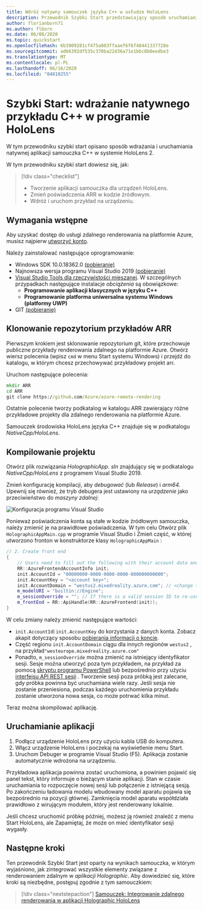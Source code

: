 ```yaml
---
title: Wdróż natywny samouczek języka C++ w usłudze HoloLens
description: Przewodnik Szybki Start przedstawiający sposób uruchamiania natywnego samouczka języka C++ na serwerze HoloLens
author: florianborn71
ms.author: flborn
ms.date: 06/08/2020
ms.topic: quickstart
ms.openlocfilehash: 6b3909281cf475a003ffaaef6f6f48441337728e
ms.sourcegitcommit: ad66392df535c370ba22d36a71e1bbc8b0eedbe3
ms.translationtype: MT
ms.contentlocale: pl-PL
ms.lasthandoff: 06/16/2020
ms.locfileid: "84810255"
---
```

# <a name="quickstart-deploy-native-c-sample-to-hololens"></a>Szybki Start: wdrażanie natywnego przykładu C++ w programie HoloLens

W tym przewodniku szybki start opisano sposób wdrażania i uruchamiania natywnej aplikacji samouczka C++ w systemie HoloLens 2.

W tym przewodniku szybki start dowiesz się, jak:

> [!div class="checklist"]
>
>* Tworzenie aplikacji samouczka dla urządzeń HoloLens.
>* Zmień poświadczenia ARR w kodzie źródłowym.
>* Wdróż i uruchom przykład na urządzeniu.

## <a name="prerequisites"></a>Wymagania wstępne

Aby uzyskać dostęp do usługi zdalnego renderowania na platformie Azure, musisz najpierw [utworzyć konto](../../../how-tos/create-an-account.md).

Należy zainstalować następujące oprogramowanie:

* Windows SDK 10.0.18362.0 [(pobieranie)](https://developer.microsoft.com/windows/downloads/windows-10-sdk)
* Najnowsza wersja programu Visual Studio 2019 [(pobieranie)](https://visualstudio.microsoft.com/vs/older-downloads/)
* [Visual Studio Tools dla rzeczywistości mieszanej](https://docs.microsoft.com/windows/mixed-reality/install-the-tools). W szczególnych przypadkach następujące instalacje *obciążenia* są obowiązkowe:
  * **Programowanie aplikacji klasycznych w języku C++**
  * **Programowanie platforma uniwersalna systemu Windows (platformy UWP)**
* GIT [(pobieranie)](https://git-scm.com/downloads)

## <a name="clone-the-arr-samples-repository"></a>Klonowanie repozytorium przykładów ARR

Pierwszym krokiem jest sklonowanie repozytorium git, które przechowuje publiczne przykłady renderowania zdalnego na platformie Azure. Otwórz wiersz polecenia (wpisz `cmd` w menu Start systemu Windows) i przejdź do katalogu, w którym chcesz przechowywać przykładowy projekt arr.

Uruchom następujące polecenia:

```cmd
mkdir ARR
cd ARR
git clone https://github.com/Azure/azure-remote-rendering
```

Ostatnie polecenie tworzy podkatalog w katalogu ARR zawierający różne przykładowe projekty dla zdalnego renderowania na platformie Azure.

Samouczek środowiska HoloLens języka C++ znajduje się w podkatalogu *NativeCpp/HoloLens*.

## <a name="build-the-project"></a>Kompilowanie projektu

Otwórz plik rozwiązania *HolographicApp. sln* znajdujący się w podkatalogu *NativeCpp/HoloLens* z programem Visual Studio 2019.

Zmień konfigurację kompilacji, aby *debugować* (lub *Release*) i *arm64*. Upewnij się również, że tryb debugera jest ustawiony na *urządzenie* jako przeciwieństwo do *maszyny zdalnej*:

![Konfiguracja programu Visual Studio](media/vs-config-native-cpp-tutorial.png)

Ponieważ poświadczenia konta są stałe w kodzie źródłowym samouczka, należy zmienić je na prawidłowe poświadczenia. W tym celu Otwórz plik `HolographicAppMain.cpp` w programie Visual Studio i Zmień część, w której utworzono fronton w konstruktorze klasy `HolographicAppMain` :


```cpp
// 2. Create front end
{
    // Users need to fill out the following with their account data and model
    RR::AzureFrontendAccountInfo init;
    init.AccountId = "00000000-0000-0000-0000-000000000000";
    init.AccountKey = "<account key>";
    init.AccountDomain = "westus2.mixedreality.azure.com"; // <change to your region>
    m_modelURI = "builtin://Engine";
    m_sessionOverride = ""; // If there is a valid session ID to re-use, put it here. Otherwise a new one is created
    m_frontEnd = RR::ApiHandle(RR::AzureFrontend(init));
}
```

W celu zmiany należy zmienić następujące wartości:
* `init.AccountId`i `init.AccountKey` do korzystania z danych konta. Zobacz akapit dotyczący sposobu [pobierania informacji o koncie](../../../how-tos/create-an-account.md#retrieve-the-account-information).
* Część regionu `init.AccountDomain` ciągu dla innych regionów `westus2` , na przykład`"westeurope.mixedreality.azure.com"`
* Ponadto, `m_sessionOverride` można zmienić na istniejący identyfikator sesji. Sesje można utworzyć poza tym przykładem, na przykład za pomocą [skryptu programu PowerShell](../../../samples/powershell-example-scripts.md#script-renderingsessionps1) lub bezpośrednio przy użyciu [interfejsu API REST sesji](../../../how-tos/session-rest-api.md#create-a-session) .
Tworzenie sesji poza próbką jest zalecane, gdy próbka powinna być uruchamiana wiele razy. Jeśli sesja nie zostanie przeniesiona, podczas każdego uruchomienia przykładu zostanie utworzona nowa sesja, co może potrwać kilka minut.

Teraz można skompilować aplikację.

## <a name="launch-the-application"></a>Uruchamianie aplikacji

1. Podłącz urządzenie HoloLens przy użyciu kabla USB do komputera.
1. Włącz urządzenie HoloLens i poczekaj na wyświetlenie menu Start.
1. Uruchom Debuger w programie Visual Studio (F5). Aplikacja zostanie automatycznie wdrożona na urządzeniu.

Przykładowa aplikacja powinna zostać uruchomiona, a powinien pojawić się panel tekst, który informuje o bieżącym stanie aplikacji. Stan w czasie uruchamiania to rozpoczęcie nowej sesji lub połączenie z istniejącą sesją. Po zakończeniu ładowania modelu wbudowany model aparatu pojawia się bezpośrednio na pozycji głównej. Zamknięcia model aparatu współdziała prawidłowo z wirującym modułem, który jest renderowany lokalnie.

 Jeśli chcesz uruchomić próbkę później, możesz ją również znaleźć z menu Start HoloLens, ale Zapamiętaj, że może on mieć identyfikator sesji wygasły.

## <a name="next-steps"></a>Następne kroki

Ten przewodnik Szybki Start jest oparty na wynikach samouczka, w którym wyjaśniono, jak zintegrować wszystkie elementy związane z renderowaniem zdalnym w *aplikacji Holographic*. Aby dowiedzieć się, które kroki są niezbędne, postępuj zgodnie z tym samouczkiem:

> [!div class="nextstepaction"]
> [Samouczek: Integrowanie zdalnego renderowania w aplikacji Holographic HoloLens](../../../tutorials/native-cpp/hololens/integrate-remote-rendering-into-holographic-app.md)

